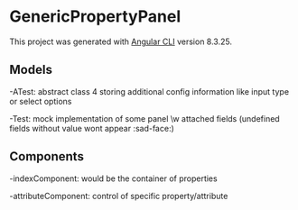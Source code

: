 # GenericPropertyPanel

This project was generated with [Angular CLI](https://github.com/angular/angular-cli) version 8.3.25.


## Models

-ATest: abstract class 4 storing additional config information like input type or select options

-Test: mock implementation of some panel \w attached fields
(undefined fields without value wont appear :sad-face:)

## Components

-indexComponent: would be the container of properties

-attributeComponent: control of specific property/attribute
